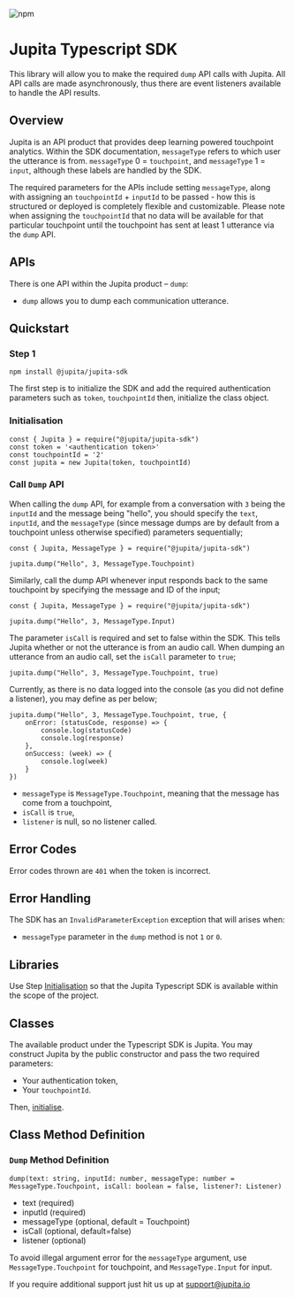 
![npm](https://img.shields.io/npm/v/@jupita/jupita-sdk)

# Jupita Typescript SDK

This library will allow you to make the required `dump` API calls with Jupita. All API calls are made asynchronously, thus there are event listeners available to handle the API results.

## Overview
Jupita is an API product that provides deep learning powered touchpoint analytics. Within the SDK documentation, `messageType` refers to which user the utterance is from. `messageType` 0 = `touchpoint`, and `messageType` 1 = `input`, although these labels are handled by the SDK.

The required parameters for the APIs include setting `messageType`, along with assigning an `touchpointId` + `inputId` to be passed - how this is structured or deployed is completely flexible and customizable. Please note when assigning the `touchpointId` that no data will be available for that particular touchpoint until the touchpoint has sent at least 1 utterance via the `dump` API. 

## APIs
There is one API within the Jupita product – `dump`:

- `dump` allows you to dump each communication utterance.


##  Quickstart

### Step 1

```
npm install @jupita/jupita-sdk
```


The first step is to initialize the SDK and add the required authentication parameters such as `token`, `touchpointId` then, initialize the class object.

### Initialisation

```
const { Jupita } = require("@jupita/jupita-sdk")
const token = '<authentication token>'
const touchpointId = '2'
const jupita = new Jupita(token, touchpointId)
```

### Call `Dump` API

When calling the `dump` API, for example from a conversation with `3` being the `inputId` and the message being "hello", you should specify the `text`, `inputId`, and the `messageType` (since message dumps are by default from a touchpoint unless otherwise specified) parameters sequentially;
```
const { Jupita, MessageType } = require("@jupita/jupita-sdk")

jupita.dump("Hello", 3, MessageType.Touchpoint)
```

Similarly, call the dump API whenever input responds back to the same touchpoint by specifying the message and ID of the input;
```
const { Jupita, MessageType } = require("@jupita/jupita-sdk")

jupita.dump("Hello", 3, MessageType.Input)
```

The parameter `isCall` is required and set to false within the SDK. This tells Jupita whether or not the utterance is from an audio call. When dumping an utterance from an audio call, set the `isCall` parameter to `true`;

```
jupita.dump("Hello", 3, MessageType.Touchpoint, true)
```

Currently, as there is no data logged into the console (as you did not define a listener), you may define as per below;
```
jupita.dump("Hello", 3, MessageType.Touchpoint, true, {
    onError: (statusCode, response) => {
        console.log(statusCode)
        console.log(response)
    }, 
    onSuccess: (week) => {
        console.log(week)
    }
})
```

- `messageType` is `MessageType.Touchpoint`, meaning that the message has come from a touchpoint,
- `isCall` is `true`,
- `listener` is null, so no listener called.

## Error Codes

Error codes thrown are `401` when the token is incorrect.

## Error Handling

The SDK has an `InvalidParameterException` exception that will arises when:
- `messageType` parameter in the `dump` method is not `1` or `0`.

## Libraries

Use Step [Initialisation](#initialisation) so
that the Jupita Typescript SDK is available within the scope of the project.


## Classes

The available product under the Typescript SDK is Jupita. You may construct Jupita by the public constructor and pass the two required parameters:

- Your authentication token,
- Your `touchpointId`.

Then, [initialise](#initialisation).

## Class Method Definition

### `Dump` Method Definition

```
dump(text: string, inputId: number, messageType: number = MessageType.Touchpoint, isCall: boolean = false, listener?: Listener)
```

* text (required)
* inputId (required)
* messageType (optional, default = Touchpoint)
* isCall (optional, default=false)
* listener (optional)

To avoid illegal argument error for the `messageType` argument, use `MessageType.Touchpoint` for touchpoint, and `MessageType.Input` for input.

If you require additional support just hit us up at support@jupita.io 
